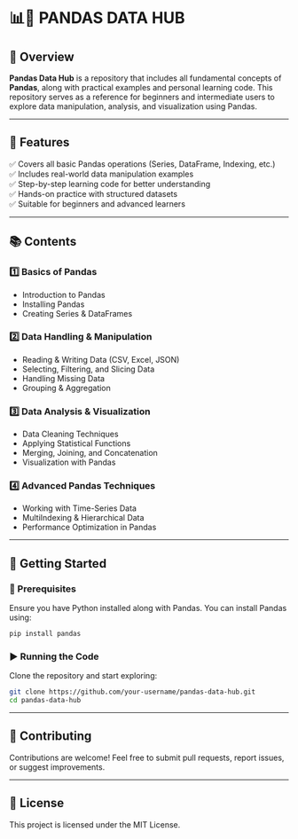 # 📊🐼 **PANDAS DATA HUB**

## 📝 Overview  
**Pandas Data Hub** is a repository that includes all fundamental concepts of **Pandas**, along with practical examples and personal learning code. This repository serves as a reference for beginners and intermediate users to explore data manipulation, analysis, and visualization using Pandas.  

---

## 📌 Features  
✅ Covers all basic Pandas operations (Series, DataFrame, Indexing, etc.)  
✅ Includes real-world data manipulation examples  
✅ Step-by-step learning code for better understanding  
✅ Hands-on practice with structured datasets  
✅ Suitable for beginners and advanced learners  

---

## 📚 Contents  
### **1️⃣ Basics of Pandas**  
- Introduction to Pandas  
- Installing Pandas  
- Creating Series & DataFrames  

### **2️⃣ Data Handling & Manipulation**  
- Reading & Writing Data (CSV, Excel, JSON)  
- Selecting, Filtering, and Slicing Data  
- Handling Missing Data  
- Grouping & Aggregation  

### **3️⃣ Data Analysis & Visualization**  
- Data Cleaning Techniques  
- Applying Statistical Functions  
- Merging, Joining, and Concatenation  
- Visualization with Pandas  

### **4️⃣ Advanced Pandas Techniques**  
- Working with Time-Series Data  
- MultiIndexing & Hierarchical Data  
- Performance Optimization in Pandas  

---

## 🚀 Getting Started  
### **🔧 Prerequisites**  
Ensure you have Python installed along with Pandas. You can install Pandas using:  
```sh
pip install pandas
```

### **▶️ Running the Code**  
Clone the repository and start exploring:  
```sh
git clone https://github.com/your-username/pandas-data-hub.git
cd pandas-data-hub
```

---

## 🤝 Contributing  
Contributions are welcome! Feel free to submit pull requests, report issues, or suggest improvements.  

---

## 📜 License  
This project is licensed under the MIT License.  
```
